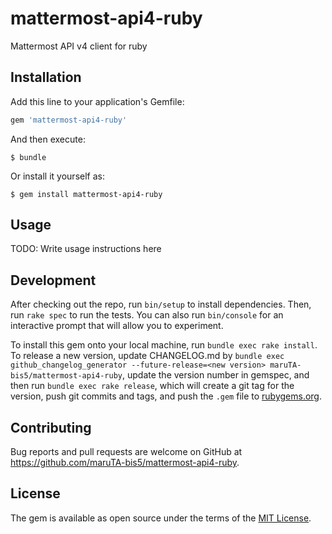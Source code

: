 # mattermost-api4-ruby

Mattermost API v4 client for ruby

## Installation

Add this line to your application's Gemfile:

```ruby
gem 'mattermost-api4-ruby'
```

And then execute:

    $ bundle

Or install it yourself as:

    $ gem install mattermost-api4-ruby

## Usage

TODO: Write usage instructions here

## Development

After checking out the repo, run `bin/setup` to install dependencies. Then, run `rake spec` to run the tests. You can also run `bin/console` for an interactive prompt that will allow you to experiment.

To install this gem onto your local machine, run `bundle exec rake install`. To release a new version, update CHANGELOG.md by `bundle exec github_changelog_generator --future-release=<new version> maruTA-bis5/mattermost-api4-ruby`, update the version number in gemspec, and then run `bundle exec rake release`, which will create a git tag for the version, push git commits and tags, and push the `.gem` file to [rubygems.org](https://rubygems.org).

## Contributing

Bug reports and pull requests are welcome on GitHub at https://github.com/maruTA-bis5/mattermost-api4-ruby.


## License

The gem is available as open source under the terms of the [MIT License](http://opensource.org/licenses/MIT).

